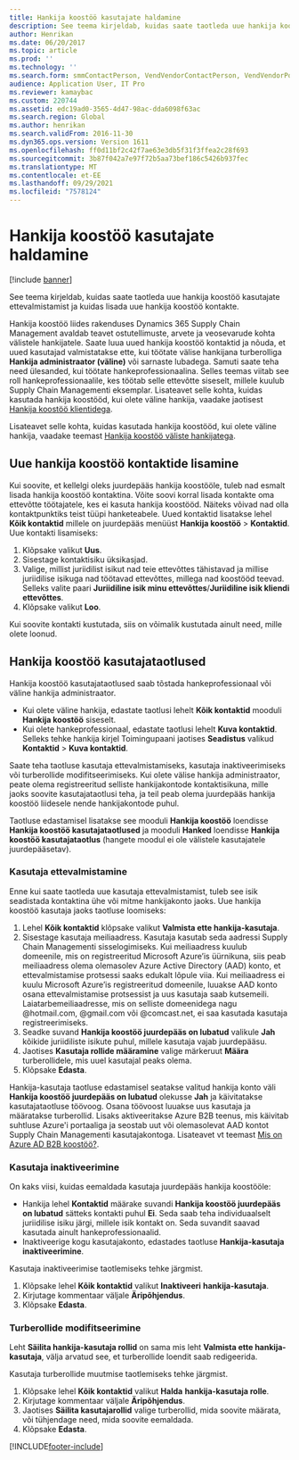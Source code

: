 ```yaml
---
title: Hankija koostöö kasutajate haldamine
description: See teema kirjeldab, kuidas saate taotleda uue hankija koostöö kasutajate ettevalmistamist ja kuidas lisada uue hankija koostöö kontakte.
author: Henrikan
ms.date: 06/20/2017
ms.topic: article
ms.prod: ''
ms.technology: ''
ms.search.form: smmContactPerson, VendVendorContactPerson, VendVendorPortalUser
audience: Application User, IT Pro
ms.reviewer: kamaybac
ms.custom: 220744
ms.assetid: edc19ad0-3565-4d47-98ac-dda6098f63ac
ms.search.region: Global
ms.author: henrikan
ms.search.validFrom: 2016-11-30
ms.dyn365.ops.version: Version 1611
ms.openlocfilehash: ff0d11bf2c42f7ae63e3db5f31f3ffea2c28f693
ms.sourcegitcommit: 3b87f042a7e97f72b5aa73bef186c5426b937fec
ms.translationtype: MT
ms.contentlocale: et-EE
ms.lasthandoff: 09/29/2021
ms.locfileid: "7578124"
---
```

# <a name="manage-vendor-collaboration-users"></a>Hankija koostöö kasutajate haldamine

[!include [banner](../includes/banner.md)]

See teema kirjeldab, kuidas saate taotleda uue hankija koostöö kasutajate ettevalmistamist ja kuidas lisada uue hankija koostöö kontakte. 

Hankija koostöö liides rakenduses Dynamics 365 Supply Chain Management avaldab teavet ostutellimuste, arvete ja veosevarude kohta välistele hankijatele. Saate luua uued hankija koostöö kontaktid ja nõuda, et uued kasutajad valmistatakse ette, kui töötate välise hankijana turberolliga **Hankija administraator (väline)** või sarnaste lubadega. Samuti saate teha need ülesanded, kui töötate hankeprofessionaalina. Selles teemas viitab see roll hankeprofessionaalile, kes töötab selle ettevõtte siseselt, millele kuulub Supply Chain Managementi eksemplar. Lisateavet selle kohta, kuidas kasutada hankija koostööd, kui olete väline hankija, vaadake jaotisest [Hankija koostöö klientidega](vendor-collaboration-work-customers-dynamics-365-operations.md).  

Lisateavet selle kohta, kuidas kasutada hankija koostööd, kui olete väline hankija, vaadake teemast [Hankija koostöö väliste hankijatega](vendor-collaboration-work-external-vendors.md).

## <a name="add-new-vendor-collaboration-contacts"></a>Uue hankija koostöö kontaktide lisamine
Kui soovite, et kellelgi oleks juurdepääs hankija koostööle, tuleb nad esmalt lisada hankija koostöö kontaktina. Võite soovi korral lisada kontakte oma ettevõtte töötajatele, kes ei kasuta hankija koostööd. Näiteks võivad nad olla kontaktpunktiks teist tüüpi hanketeabele. Uued kontaktid lisatakse lehel **Kõik kontaktid** millele on juurdepääs menüüst **Hankija koostöö** &gt; **Kontaktid**. Uue kontakti lisamiseks:

1.  Klõpsake valikut **Uus**.
2.  Sisestage kontaktisiku üksikasjad.
3.  Valige, millist juriidilist isikut nad teie ettevõttes tähistavad ja millise juriidilise isikuga nad töötavad ettevõttes, millega nad koostööd teevad. Selleks valite paari **Juriidiline isik minu ettevõttes**/**Juriidiline isik kliendi ettevõttes**.
4.  Klõpsake valikut **Loo**.

Kui soovite kontakti kustutada, siis on võimalik kustutada ainult need, mille olete loonud.

## <a name="vendor-collaboration-user-requests"></a>Hankija koostöö kasutajataotlused
Hankija koostöö kasutajataotlused saab tõstada hankeprofessionaal või väline hankija administraator.

-   Kui olete väline hankija, edastate taotlusi lehelt **Kõik kontaktid** mooduli **Hankija koostöö** siseselt.
-   Kui olete hankeprofessionaal, edastate taotlusi lehelt **Kuva kontaktid**. Selleks tehke hankija kirjel Toimingupaani jaotises **Seadistus** valikud **Kontaktid** &gt; **Kuva kontaktid**.

Saate teha taotluse kasutaja ettevalmistamiseks, kasutaja inaktiveerimiseks või turberollide modifitseerimiseks. Kui olete välise hankija administraator, peate olema registreeritud selliste hankijakontode kontaktisikuna, mille jaoks soovite kasutajataotlusi teha, ja teil peab olema juurdepääs hankija koostöö liidesele nende hankijakontode puhul.  

Taotluse edastamisel lisatakse see mooduli **Hankija koostöö** loendisse **Hankija koostöö kasutajataotlused** ja mooduli **Hanked** loendisse **Hankija koostöö kasutajataotlus** (hangete moodul ei ole välistele kasutajatele juurdepääsetav).

### <a name="provision-a-user"></a>Kasutaja ettevalmistamine

Enne kui saate taotleda uue kasutaja ettevalmistamist, tuleb see isik seadistada kontaktina ühe või mitme hankijakonto jaoks. Uue hankija koostöö kasutaja jaoks taotluse loomiseks:

1. Lehel **Kõik kontaktid** klõpsake valikut **Valmista ette hankija-kasutaja**.
2. Sisestage kasutaja meiliaadress. Kasutaja kasutab seda aadressi Supply Chain Managementi sisselogimiseks. Kui meiliaadress kuulub domeenile, mis on registreeritud Microsoft Azure’is üürnikuna, siis peab meiliaadress olema olemasolev Azure Active Directory (AAD) konto, et ettevalmistamise protsessi saaks edukalt lõpule viia. Kui meiliaadress ei kuulu Microsoft Azure’is registreeritud domeenile, luuakse AAD konto osana ettevalmistamise protsessist ja uus kasutaja saab kutsemeili. Laiatarbemeiliaadresse, mis on selliste domeenidega nagu @hotmail.com, @gmail.com või @comcast.net, ei saa kasutada kasutaja registreerimiseks.
3. Seadke suvand **Hankija koostöö juurdepääs on lubatud** valikule **Jah** kõikide juriidiliste isikute puhul, millele kasutaja vajab juurdepääsu.
4. Jaotises **Kasutaja rollide määramine** valige märkeruut **Määra** turberollidele, mis uuel kasutajal peaks olema.
5. Klõpsake **Edasta**.

Hankija-kasutaja taotluse edastamisel seatakse valitud hankija konto väli **Hankija koostöö juurdepääs on lubatud** olekusse **Jah** ja käivitatakse kasutajataotluse töövoog. Osana töövoost luuakse uus kasutaja ja määratakse turberollid. Lisaks aktiveeritakse Azure B2B teenus, mis käivitab suhtluse Azure'i portaaliga ja seostab uut või olemasolevat AAD kontot Supply Chain Managementi kasutajakontoga. Lisateavet vt teemast [Mis on Azure AD B2B koostöö?](/azure/active-directory/active-directory-b2b-what-is-azure-ad-b2b).

### <a name="inactivate-a-user"></a>Kasutaja inaktiveerimine

On kaks viisi, kuidas eemaldada kasutaja juurdepääs hankija koostööle:

-   Hankija lehel **Kontaktid** määrake suvandi **Hankija koostöö juurdepääs on lubatud** sätteks kontakti puhul **Ei**. Seda saab teha individuaalselt juriidilise isiku järgi, millele isik kontakt on. Seda suvandit saavad kasutada ainult hankeprofessionaalid.
-   Inaktiveerige kogu kasutajakonto, edastades taotluse **Hankija-kasutaja inaktiveerimine**.

Kasutaja inaktiveerimise taotlemiseks tehke järgmist.

1.  Klõpsake lehel **Kõik kontaktid** valikut **Inaktiveeri** **hankija-kasutaja**.
2.  Kirjutage kommentaar väljale **Äripõhjendus**.
3.  Klõpsake **Edasta**.

### <a name="modify-security-roles"></a>Turberollide modifitseerimine

Leht **Säilita hankija-kasutaja rollid** on sama mis leht **Valmista ette hankija-kasutaja**, välja arvatud see, et turberollide loendit saab redigeerida.  

Kasutaja turberollide muutmise taotlemiseks tehke järgmist.

1.  Klõpsake lehel **Kõik kontaktid** valikut **Halda** **hankija-kasutaja rolle**.
2.  Kirjutage kommentaar väljale **Äripõhjendus**.
3.  Jaotises **Säilita kasutajarollid** valige turberollid, mida soovite määrata, või tühjendage need, mida soovite eemaldada.
4.  Klõpsake **Edasta**.






[!INCLUDE[footer-include](../../includes/footer-banner.md)]